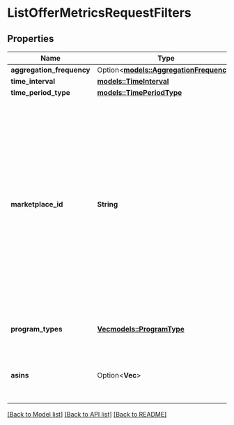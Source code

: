 # ListOfferMetricsRequestFilters

## Properties

Name | Type | Description | Notes
------------ | ------------- | ------------- | -------------
**aggregation_frequency** | Option<[**models::AggregationFrequency**](AggregationFrequency.md)> |  | [optional]
**time_interval** | [**models::TimeInterval**](TimeInterval.md) |  | 
**time_period_type** | [**models::TimePeriodType**](TimePeriodType.md) |  | 
**marketplace_id** | **String** | The marketplace identifier. The supported marketplaces for both sellers and vendors are US, CA, ES, UK, FR, IT, IN, DE and JP. The supported marketplaces for vendors only are BR, AU, MX, AE and NL. Refer to [Marketplace IDs](https://developer-docs.amazon.com/sp-api/docs/marketplace-ids) to find the identifier for the marketplace. | 
**program_types** | [**Vec<models::ProgramType>**](ProgramType.md) | A list of replenishment program types. | 
**asins** | Option<**Vec<String>**> | A list of Amazon Standard Identification Numbers (ASINs). | [optional]

[[Back to Model list]](../README.md#documentation-for-models) [[Back to API list]](../README.md#documentation-for-api-endpoints) [[Back to README]](../README.md)


